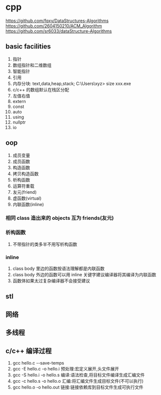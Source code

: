 # cpp
https://github.com/fqxy/DataStructures-Algorithms \
https://github.com/2604150210/ACM_Algorithm \
https://github.com/sr6033/dataStructure-Algorithms

## basic facilities

1. 指针
2. 数组指针和二维数组
3. 智能指针
4. 引用
5. 内存分块: text,data,heap,stack; C:\Users\xyz> size xxx.exe
6. c/c++ 的数组默认在栈区分配
7. 左值右值
8. extern
9. const
10. auto
11. using
12. nullptr
13. io

## oop

1. 成员变量
2. 成员函数
3. 构造函数
4. 拷贝构造函数
5. 析构函数
6. 运算符重载
7. 友元(friend)
8. 虚函数(virtual)
9. 内联函数(inline)

### 相同 class 造出来的 objects 互为 friends(友元)

### 析构函数
1. 不带指针的类多半不用写析构函数

### inline
1. class body 里边的函数按语法理解都是内联函数
2. class body 外边的函数可以用 inline 关键字建议编译器将其编译为内联函数
3. 函数体如果太过复杂编译器不会接受建议

## stl

## 网络

## 多线程

## c/c++ 编译过程
1. gcc hello.c --save-temps 
2. gcc -E hello.c -o hello.i 预处理:宏定义展开,头文件展开
3. gcc -S hello.i -o hello.s 编译:语法检查,将目标文件编译生成汇编文件
4. gcc -c hello.s -o hello.o 汇编:将汇编文件生成目标文件(不可以执行)
5. gcc hello.o -o hello.out  链接:链接依赖库到目标文件生成可执行文件
